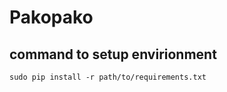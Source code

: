 Pakopako
========

## command to setup envirionment

```
sudo pip install -r path/to/requirements.txt
```